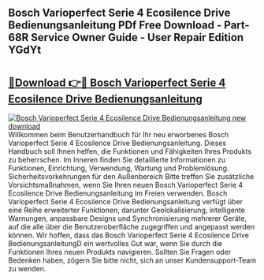 ## Bosch Varioperfect Serie 4 Ecosilence Drive Bedienungsanleitung PDf Free Download - Part-68R Service Owner Guide - User Repair Edition YGdYt

# <h2><a href="http://df0tsgm.blite.top/?on=Bosch+Varioperfect+Serie+4+Ecosilence+Drive+Bedienungsanleitung">🔗Download 👉🔴 Bosch Varioperfect Serie 4 Ecosilence Drive Bedienungsanleitung</a></h2>

[![Bosch Varioperfect Serie 4 Ecosilence Drive Bedienungsanleitung new download](https://i.imgur.com/lujVjoI.png)](http://df0tsgm.blite.top/?on=Bosch+Varioperfect+Serie+4+Ecosilence+Drive+Bedienungsanleitung)
Willkommen beim Benutzerhandbuch für Ihr neu erworbenes Bosch Varioperfect Serie 4 Ecosilence Drive Bedienungsanleitung. Dieses Handbuch soll Ihnen helfen, die Funktionen und Fähigkeiten Ihres Produkts zu beherrschen. Im Inneren finden Sie detaillierte Informationen zu Funktionen, Einrichtung, Verwendung, Wartung und Problemlösung. Sicherheitsvorkehrungen für den Außenbereich Bitte treffen Sie zusätzliche Vorsichtsmaßnahmen, wenn Sie Ihren neuen Bosch Varioperfect Serie 4 Ecosilence Drive Bedienungsanleitung im Freien verwenden. Bosch Varioperfect Serie 4 Ecosilence Drive Bedienungsanleitung verfügt über eine Reihe erweiterter Funktionen, darunter Geolokalisierung, intelligente Warnungen, anpassbare Designs und Synchronisierung mehrerer Geräte, auf die alle über die Benutzeroberfläche zugegriffen und angepasst werden können. Wir hoffen, dass das Bosch Varioperfect Serie 4 Ecosilence Drive BedienungsanleitungD ein wertvolles Gut war, wenn Sie durch die Funktionen Ihres neuen Produkts navigieren. Sollten Sie Fragen oder Bedenken haben, zögern Sie bitte nicht, sich an unser Kundensupport-Team zu wenden.
